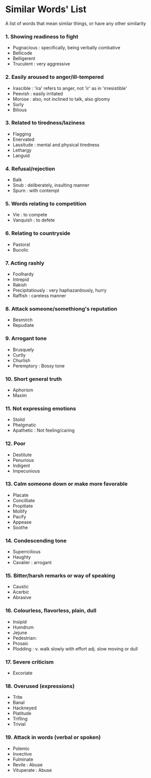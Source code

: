 # Similar Words' List
A list of words that mean similar things, or have any other similarity

### 1. Showing readiness to fight
+ Pugnacious : specifically, being verbally combative
+ Bellicode
+ Belligerent
+ Truculent : very aggressive

### 2. Easily aroused to anger/ill-tempered
+ Irascible : 'ira' refers to anger, not 'ir' as in 'irresistible'
+ Peevish : easily irritated
+ Morose : also, not inclined to talk, also gloomy
+ Surly
+ Bilious

### 3. Related to tiredness/laziness
+ Flagging
+ Enervated
+ Lassitude : mental and physical tiredness
+ Lethargy
+ Languid

### 4. Refusal/rejection
+ Balk
+ Snub : deliberately, insulting manner
+ Spurn : with contempt

### 5. Words relating to competition
+ Vie : to compete
+ Vanquish : to defete

### 6. Relating to countryside
+ Pastoral
+ Bucolic

### 7. Acting rashly
+ Foolhardy
+ Intrepid
+ Rakish
+ Precipitatiously : very haphazardously, hurry
+ Raffish : careless manner

### 8. Attack someone/somethiong's reputation
+ Besmirch
+ Repudiate

### 9. Arrogant tone
+ Brusquely
+ Curtly
+ Churlish
+ Peremptory : Bossy tone

### 10. Short general truth
+ Aphorism
+ Maxim

### 11. Not expressing emotions
+ Stolid
+ Phelgmatic
+ Apathetic : Not feeling/caring

### 12. Poor
+ Destitute
+ Penurious
+ Indigent
+ Impecunious

### 13. Calm someone down or make more favorable
+ Placate
+ Concilliate
+ Propitiate
+ Mollify
+ Pacify
+ Appease
+ Soothe

### 14. Condescending tone
+ Superrcilious
+ Haughty
+ Cavalier : arrogant

### 15. Bitter/harsh remarks or way of speaking
+ Caustic
+ Acerbic
+ Abrasive

### 16. Colourless, flavorless, plain, dull
+ Insipid
+ Humdrum
+ Jejune
+ Pedestrian:
+ Prosaic
+ Plodding : v. walk slowly with effort adj. slow moving or dull

### 17. Severe criticism
+ Excoriate

### 18. Overused (expressions)
+ Trite
+ Banal
+ Hackneyed
+ Platitude
+ Trifling
+ Trivial

### 19. Attack in words (verbal or spoken)
+ Polemic
+ Invective
+ Fulminate
+ Revile : Abuse
+ Vituperate : Abuse
